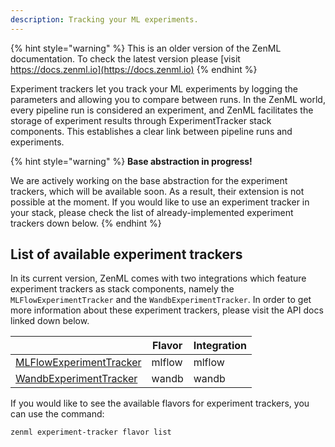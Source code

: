```yaml
---
description: Tracking your ML experiments.
---
```


{% hint style="warning" %}
This is an older version of the ZenML documentation. To check the latest version please [visit https://docs.zenml.io](https://docs.zenml.io)
{% endhint %}


Experiment trackers let you track your ML experiments by logging the parameters
and allowing you to compare between runs. In the ZenML world, every pipeline
run is considered an experiment, and ZenML facilitates the storage of experiment
results through ExperimentTracker stack components. This establishes a clear
link between pipeline runs and experiments.

{% hint style="warning" %}
**Base abstraction in progress!**

We are actively working on the base abstraction for the experiment trackers, 
which will be available soon. As a result, their extension is not possible at 
the moment. If you would like to use an experiment tracker in your stack, 
please check the list of already-implemented experiment trackers down below.
{% endhint %}

## List of available experiment trackers

In its current version, ZenML comes with two integrations which feature 
experiment trackers as stack components, namely the `MLFlowExperimentTracker`
and the `WandbExperimentTracker`. In order to get more information about these 
experiment trackers, please visit the API docs linked down below.

|                                                                                                                                                                                   | Flavor   | Integration |
|-----------------------------------------------------------------------------------------------------------------------------------------------------------------------------------|----------|-------------|
| [MLFlowExperimentTracker](https://apidocs.zenml.io/latest/api_docs/integrations/#zenml.integrations.mlflow.experiment_trackers.mlflow_experiment_tracker.MLFlowExperimentTracker) | mlflow   | mlflow      |
| [WandbExperimentTracker](https://apidocs.zenml.io/latest/api_docs/integrations/#zenml.integrations.wandb.experiment_trackers.wandb_experiment_tracker.WandbExperimentTracker)     | wandb    | wandb       |

If you would like to see the available flavors for experiment trackers, you can 
use the command:

```shell
zenml experiment-tracker flavor list
```